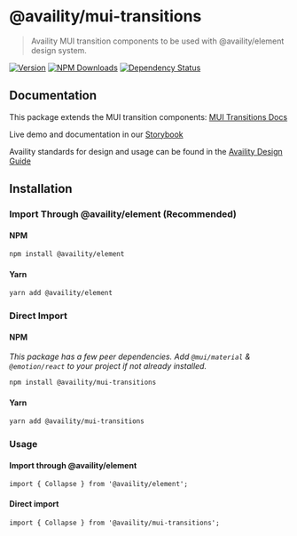 # @availity/mui-transitions

> Availity MUI transition components to be used with @availity/element design system.

[![Version](https://img.shields.io/npm/v/@availity/mui-transitions.svg?style=for-the-badge)](https://www.npmjs.com/package/@availity/mui-transitions)
[![NPM Downloads](https://img.shields.io/npm/dt/@availity/mui-transitions.svg?style=for-the-badge)](https://www.npmjs.com/package/@availity/mui-transitions)
[![Dependency Status](https://img.shields.io/librariesio/release/npm/@availity/mui-transitions?style=for-the-badge)](https://github.com/Availity/element/blob/main/packages/mui-transitions/package.json)

## Documentation

This package extends the MUI transition components: [MUI Transitions Docs](https://mui.com/components/transitions/)

Live demo and documentation in our [Storybook](https://availity.github.io/element/?path=/docs/components-transitions-introduction--docs)

Availity standards for design and usage can be found in the [Availity Design Guide](https://design.availity.com/2e36e50c7)

## Installation

### Import Through @availity/element (Recommended)

#### NPM

```bash
npm install @availity/element
```

#### Yarn

```bash
yarn add @availity/element
```

### Direct Import

#### NPM

_This package has a few peer dependencies. Add `@mui/material` & `@emotion/react` to your project if not already installed._

```bash
npm install @availity/mui-transitions
```

#### Yarn

```bash
yarn add @availity/mui-transitions
```

### Usage

#### Import through @availity/element

```tsx
import { Collapse } from '@availity/element';
```

#### Direct import

```tsx
import { Collapse } from '@availity/mui-transitions';
```
